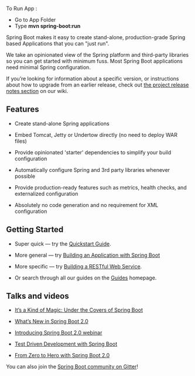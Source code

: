<p>To Run App : </p>
<ul>
  <li>Go to App Folder</li>
  <li>Type <b>mvn spring-boot:run</b></li>
</ul>
<p>Spring Boot makes it easy to create stand-alone, production-grade Spring based Applications that you can "just run".</p>
<p>We take an opinionated view of the Spring platform and third-party libraries so you can get started with minimum fuss. Most Spring Boot applications need minimal Spring configuration.</p>
<p>If you’re looking for information about a specific version, or instructions about how to upgrade from an earlier release, check out <a href="https://github.com/spring-projects/spring-boot/wiki#release-notes" name="&amp;lpos=apps_scodevmw : 65" onclick="s_objectID='apps_scodevmw : the project release notes section : 65'">the project release notes section</a> on our wiki.</p>
<h2><a href="#features"></a>Features</h2>
<ul>
<li>
<p>Create stand-alone Spring applications</p>
</li>
<li>
<p>Embed Tomcat, Jetty or Undertow directly (no need to deploy WAR files)</p>
</li>
<li>
<p>Provide opinionated 'starter' dependencies to simplify your build configuration</p>
</li>
<li>
<p>Automatically configure Spring and 3rd party libraries whenever possible</p>
</li>
<li>
<p>Provide production-ready features such as metrics, health checks, and externalized configuration</p>
</li>
<li>
<p>Absolutely no code generation and no requirement for XML configuration</p>
</li>
</ul>
<h2><a href="#getting-started"></a>Getting Started</h2>
<ul>
<li>
<p>Super quick — try the <a href="https://spring.io/quickstart">Quickstart Guide</a>.</p>
</li>
<li>
<p>More general — try <a href="https://spring.io/guides/gs/spring-boot/" name="&amp;lpos=apps_scodevmw : 69" onclick="s_objectID='apps_scodevmw : Building an Application with Spring Boot : 69'">Building an Application with Spring Boot</a></p>
</li>
<li>
<p>More specific — try <a href="https://spring.io/guides/gs/rest-service/" name="&amp;lpos=apps_scodevmw : 70" onclick="s_objectID='apps_scodevmw : Building a RESTful Web Service : 70'">Building a RESTful Web Service</a>.</p>
</li>
<li>
<p>Or search through all our guides on the <a href="https://spring.io/guides" name="&amp;lpos=apps_scodevmw : 71" onclick="s_objectID='apps_scodevmw : Guides : 71'">Guides</a> homepage.</p>
</li>
</ul>
<h2><a href="#talks-and-videos"></a>Talks and videos</h2>
<ul>
<li>
<p><a href="https://content.pivotal.io/springone-platform-2017/its-a-kind-of-magic-under-the-covers-of-spring-boot-brian-clozel-st%C3%A9phane-nicoll" name="&amp;lpos=apps_scodevmw : 73" onclick="s_objectID='apps_scodevmw : It’s a Kind of Magic: Under the Covers of Spring Boot : 73'">It’s a Kind of Magic: Under the Covers of Spring Boot</a></p>
</li>
<li>
<p><a href="https://content.pivotal.io/springone-platform-2017/whats-new-in-spring-boot-2-0-phillip-webb-madhura-bhave">What’s New in Spring Boot 2.0</a></p>
</li>
<li>
<p><a href="https://content.pivotal.io/webinars/mar-13-introducing-spring-boot-2-0-webinar">Introducing Spring Boot 2.0 webinar</a></p>
</li>
<li>
<p><a href="https://content.pivotal.io/springone-platform-2017/test-driven-development-with-spring-boot-sannidhi-jalukar-madhura-bhave">Test Driven Development with Spring Boot</a></p>
</li>
<li>
<p><a href="https://content.pivotal.io/springone-platform-2017/from-zero-to-hero-with-spring-boot-brian-clozel">From Zero to Hero with Spring Boot 2.0</a></p>
</li>
</ul>
<p>You can also join the <a href="https://gitter.im/spring-projects/spring-boot">Spring Boot community on Gitter</a>!</p>
